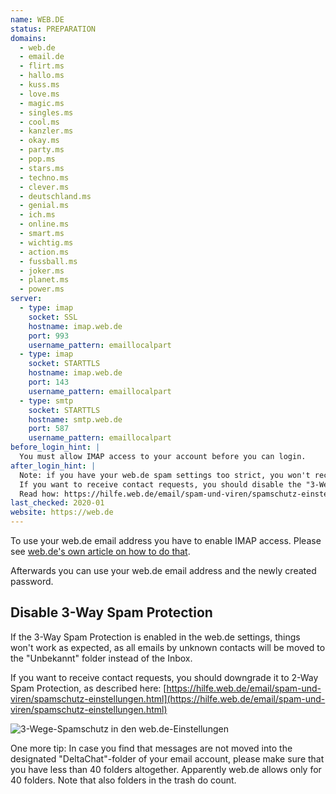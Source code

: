 ```yaml
---
name: WEB.DE
status: PREPARATION
domains:
  - web.de
  - email.de
  - flirt.ms
  - hallo.ms
  - kuss.ms
  - love.ms
  - magic.ms
  - singles.ms
  - cool.ms
  - kanzler.ms
  - okay.ms
  - party.ms
  - pop.ms
  - stars.ms
  - techno.ms
  - clever.ms
  - deutschland.ms
  - genial.ms
  - ich.ms
  - online.ms
  - smart.ms
  - wichtig.ms
  - action.ms
  - fussball.ms
  - joker.ms
  - planet.ms
  - power.ms
server:
  - type: imap
    socket: SSL
    hostname: imap.web.de
    port: 993
    username_pattern: emaillocalpart
  - type: imap
    socket: STARTTLS
    hostname: imap.web.de
    port: 143
    username_pattern: emaillocalpart
  - type: smtp
    socket: STARTTLS
    hostname: smtp.web.de
    port: 587
    username_pattern: emaillocalpart
before_login_hint: |
  You must allow IMAP access to your account before you can login.
after_login_hint: |
  Note: if you have your web.de spam settings too strict, you won't receive contact requests from new people.
  If you want to receive contact requests, you should disable the "3-Wege-Spamschutz" in the web.de settings. 
  Read how: https://hilfe.web.de/email/spam-und-viren/spamschutz-einstellungen.html
last_checked: 2020-01
website: https://web.de
---
```


To use your web.de email address you have to enable IMAP access. Please see [web.de's own article on how to do that](https://hilfe.web.de/pop-imap/einschalten.html).

Afterwards you can use your web.de email address and the newly created password.

## Disable 3-Way Spam Protection

If the 3-Way Spam Protection is enabled in the web.de settings, things
won't work as expected, as all emails by unknown contacts will be moved to the
"Unbekannt" folder instead of the Inbox. 

If you want to receive contact requests, you should downgrade it to 2-Way Spam
Protection, as described here:
[https://hilfe.web.de/email/spam-und-viren/spamschutz-einstellungen.html](https://hilfe.web.de/email/spam-und-viren/spamschutz-einstellungen.html)

![3-Wege-Spamschutz in den web.de-Einstellungen](../assets/img/web.de-spam-protection.png)

One more tip: In case you find that messages are not moved into the designated "DeltaChat"-folder of your email account, please make sure that you have less than 40 folders altogether. Apparently web.de allows only for 40 folders. Note that also folders in the trash do count.
